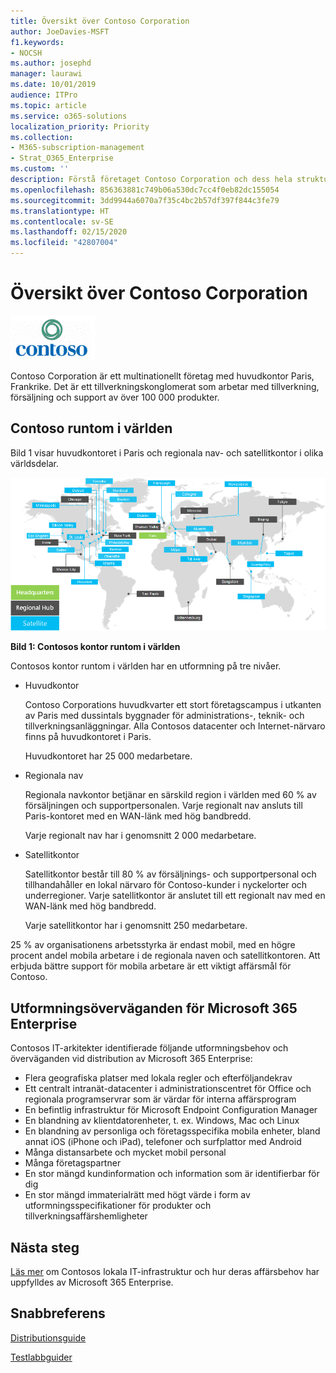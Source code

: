 ```yaml
---
title: Översikt över Contoso Corporation
author: JoeDavies-MSFT
f1.keywords:
- NOCSH
ms.author: josephd
manager: laurawi
ms.date: 10/01/2019
audience: ITPro
ms.topic: article
ms.service: o365-solutions
localization_priority: Priority
ms.collection:
- M365-subscription-management
- Strat_O365_Enterprise
ms.custom: ''
description: Förstå företaget Contoso Corporation och dess hela struktur.
ms.openlocfilehash: 856363881c749b06a530dc7cc4f0eb82dc155054
ms.sourcegitcommit: 3dd9944a6070a7f35c4bc2b57df397f844c3fe79
ms.translationtype: HT
ms.contentlocale: sv-SE
ms.lasthandoff: 02/15/2020
ms.locfileid: "42807004"
---
```

# <a name="overview-of-the-contoso-corporation"></a>Översikt över Contoso Corporation

![Contoso Corporation](../media/contoso-overview/contoso-icon.png)

Contoso Corporation är ett multinationellt företag med huvudkontor Paris, Frankrike. Det är ett tillverkningskonglomerat som arbetar med tillverkning, försäljning och support av över 100 000 produkter.

## <a name="contoso-around-the-world"></a>Contoso runtom i världen

Bild 1 visar huvudkontoret i Paris och regionala nav- och satellitkontor i olika världsdelar.

![Contosos kontor runtom i världen](../media/contoso-overview/contoso-overview-fig1.png)

**Bild 1: Contosos kontor runtom i världen**
 
Contosos kontor runtom i världen har en utformning på tre nivåer.

- Huvudkontor

  Contoso Corporations huvudkvarter ett stort företagscampus i utkanten av Paris med dussintals byggnader för administrations-, teknik- och tillverkningsanläggningar. Alla Contosos datacenter och Internet-närvaro finns på huvudkontoret i Paris.

  Huvudkontoret har 25 000 medarbetare.

- Regionala nav

  Regionala navkontor betjänar en särskild region i världen med 60 % av försäljningen och supportpersonalen. Varje regionalt nav ansluts till Paris-kontoret med en WAN-länk med hög bandbredd.

  Varje regionalt nav har i genomsnitt 2 000 medarbetare.

- Satellitkontor

  Satellitkontor består till 80 % av försäljnings- och supportpersonal och tillhandahåller en lokal närvaro för Contoso-kunder i nyckelorter och underregioner. Varje satellitkontor är anslutet till ett regionalt nav med en WAN-länk med hög bandbredd.

  Varje satellitkontor har i genomsnitt 250 medarbetare.

25 % av organisationens arbetsstyrka är endast mobil, med en högre procent andel mobila arbetare i de regionala naven och satellitkontoren. Att erbjuda bättre support för mobila arbetare är ett viktigt affärsmål för Contoso.

## <a name="design-considerations-for-microsoft-365-enterprise"></a>Utformningsöverväganden för Microsoft 365 Enterprise

Contosos IT-arkitekter identifierade följande utformningsbehov och överväganden vid distribution av Microsoft 365 Enterprise: 

- Flera geografiska platser med lokala regler och efterföljandekrav
- Ett centralt intranät-datacenter i administrationscentret för Office och regionala programservrar som är värdar för interna affärsprogram
- En befintlig infrastruktur för Microsoft Endpoint Configuration Manager
- En blandning av klientdatorenheter, t. ex. Windows, Mac och Linux
- En blandning av personliga och företagsspecifika mobila enheter, bland annat iOS (iPhone och iPad), telefoner och surfplattor med Android
- Många distansarbete och mycket mobil personal
- Många företagspartner
- En stor mängd kundinformation och information som är identifierbar för dig
- En stor mängd immaterialrätt med högt värde i form av utformningsspecifikationer för produkter och tillverkningsaffärshemligheter

## <a name="next-step"></a>Nästa steg

[Läs mer](contoso-infra-needs.md) om Contosos lokala IT-infrastruktur och hur deras affärsbehov har uppfylldes av Microsoft 365 Enterprise.

## <a name="see-also"></a>Snabbreferens

[Distributionsguide](deploy-microsoft-365-enterprise.md)

[Testlabbguider](m365-enterprise-test-lab-guides.md)



